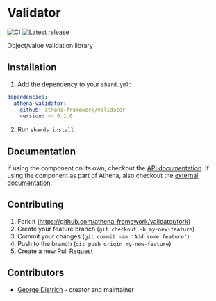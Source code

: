 # Validator

[![CI](https://github.com/athena-framework/validator/workflows/CI/badge.svg)](https://github.com/athena-framework/validator/actions?query=workflow%3ACI)
[![Latest release](https://img.shields.io/github/release/athena-framework/validator.svg)](https://github.com/athena-framework/validator/releases)

Object/value validation library

## Installation

1. Add the dependency to your `shard.yml`:

```yaml
dependencies:
  athena-validator:
    github: athena-framework/validator
    version: ~> 0.1.0
```

2. Run `shards install`

## Documentation

If using the component on its own, checkout the [API documentation](https://athenaframework.org/Validator).
If using the component as part of Athena, also checkout the [external documentation](https://athenaframework.org/components/validator).

## Contributing

1. Fork it (https://github.com/athena-framework/validator/fork)
2. Create your feature branch (`git checkout -b my-new-feature`)
3. Commit your changes (`git commit -am 'Add some feature'`)
4. Push to the branch (`git push origin my-new-feature`)
5. Create a new Pull Request

## Contributors

- [George Dietrich](https://github.com/blacksmoke16) - creator and maintainer
